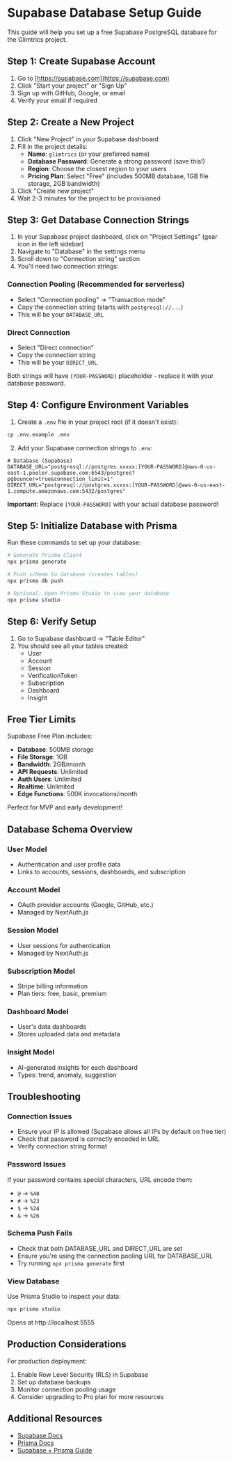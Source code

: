 # Supabase Database Setup Guide

This guide will help you set up a free Supabase PostgreSQL database for the Glimtrics project.

## Step 1: Create Supabase Account

1. Go to [https://supabase.com](https://supabase.com)
2. Click "Start your project" or "Sign Up"
3. Sign up with GitHub, Google, or email
4. Verify your email if required

## Step 2: Create a New Project

1. Click "New Project" in your Supabase dashboard
2. Fill in the project details:
   - **Name**: `glimtrics` (or your preferred name)
   - **Database Password**: Generate a strong password (save this!)
   - **Region**: Choose the closest region to your users
   - **Pricing Plan**: Select "Free" (includes 500MB database, 1GB file storage, 2GB bandwidth)
3. Click "Create new project"
4. Wait 2-3 minutes for the project to be provisioned

## Step 3: Get Database Connection Strings

1. In your Supabase project dashboard, click on "Project Settings" (gear icon in the left sidebar)
2. Navigate to "Database" in the settings menu
3. Scroll down to "Connection string" section
4. You'll need two connection strings:

### Connection Pooling (Recommended for serverless)
- Select "Connection pooling" → "Transaction mode"
- Copy the connection string (starts with `postgresql://...`)
- This will be your `DATABASE_URL`

### Direct Connection
- Select "Direct connection"
- Copy the connection string
- This will be your `DIRECT_URL`

Both strings will have `[YOUR-PASSWORD]` placeholder - replace it with your database password.

## Step 4: Configure Environment Variables

1. Create a `.env` file in your project root (if it doesn't exist):
```bash
cp .env.example .env
```

2. Add your Supabase connection strings to `.env`:

```env
# Database (Supabase)
DATABASE_URL="postgresql://postgres.xxxxx:[YOUR-PASSWORD]@aws-0-us-east-1.pooler.supabase.com:6543/postgres?pgbouncer=true&connection_limit=1"
DIRECT_URL="postgresql://postgres.xxxxx:[YOUR-PASSWORD]@aws-0-us-east-1.compute.amazonaws.com:5432/postgres"
```

**Important**: Replace `[YOUR-PASSWORD]` with your actual database password!

## Step 5: Initialize Database with Prisma

Run these commands to set up your database:

```bash
# Generate Prisma Client
npx prisma generate

# Push schema to database (creates tables)
npx prisma db push

# Optional: Open Prisma Studio to view your database
npx prisma studio
```

## Step 6: Verify Setup

1. Go to Supabase dashboard → "Table Editor"
2. You should see all your tables created:
   - User
   - Account
   - Session
   - VerificationToken
   - Subscription
   - Dashboard
   - Insight

## Free Tier Limits

Supabase Free Plan includes:
- **Database**: 500MB storage
- **File Storage**: 1GB
- **Bandwidth**: 2GB/month
- **API Requests**: Unlimited
- **Auth Users**: Unlimited
- **Realtime**: Unlimited
- **Edge Functions**: 500K invocations/month

Perfect for MVP and early development!

## Database Schema Overview

### User Model
- Authentication and user profile data
- Links to accounts, sessions, dashboards, and subscription

### Account Model
- OAuth provider accounts (Google, GitHub, etc.)
- Managed by NextAuth.js

### Session Model
- User sessions for authentication
- Managed by NextAuth.js

### Subscription Model
- Stripe billing information
- Plan tiers: free, basic, premium

### Dashboard Model
- User's data dashboards
- Stores uploaded data and metadata

### Insight Model
- AI-generated insights for each dashboard
- Types: trend, anomaly, suggestion

## Troubleshooting

### Connection Issues
- Ensure your IP is allowed (Supabase allows all IPs by default on free tier)
- Check that password is correctly encoded in URL
- Verify connection string format

### Password Issues
If your password contains special characters, URL encode them:
- `@` → `%40`
- `#` → `%23`
- `$` → `%24`
- `&` → `%26`

### Schema Push Fails
- Check that both DATABASE_URL and DIRECT_URL are set
- Ensure you're using the connection pooling URL for DATABASE_URL
- Try running `npx prisma generate` first

### View Database
Use Prisma Studio to inspect your data:
```bash
npx prisma studio
```
Opens at http://localhost:5555

## Production Considerations

For production deployment:
1. Enable Row Level Security (RLS) in Supabase
2. Set up database backups
3. Monitor connection pooling usage
4. Consider upgrading to Pro plan for more resources

## Additional Resources

- [Supabase Docs](https://supabase.com/docs)
- [Prisma Docs](https://www.prisma.io/docs)
- [Supabase + Prisma Guide](https://supabase.com/docs/guides/integrations/prisma)
